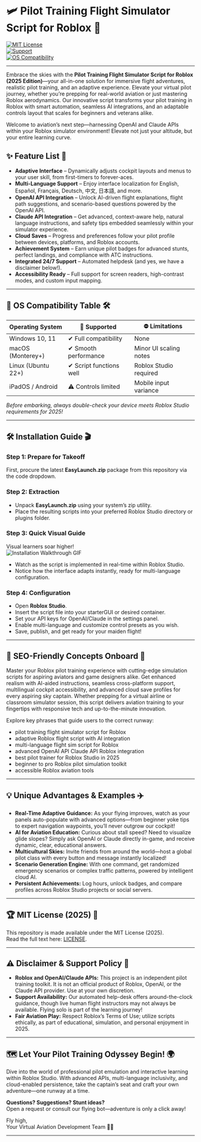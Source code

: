 # 🛩️ Pilot Training Flight Simulator Script for Roblox 🚀

[![MIT License](https://img.shields.io/badge/license-MIT-green.svg)](LICENSE)  
[![Support](https://img.shields.io/badge/support-24%2F7-blue)](#-disclaimer-support-policy)  
[![OS Compatibility](https://img.shields.io/badge/compatibility-Windows%7CMacOS%7CLinux-orange)](#-os-compatibility-table)

---

Embrace the skies with the **Pilot Training Flight Simulator Script for Roblox (2025 Edition)**—your all-in-one solution for immersive flight adventures, realistic pilot training, and an adaptive experience. Elevate your virtual pilot journey, whether you’re prepping for real-world aviation or just mastering Roblox aerodynamics. Our innovative script transforms your pilot training in Roblox with smart automation, seamless AI integrations, and an adaptable controls layout that scales for beginners and veterans alike.

Welcome to aviation’s next step—harnessing OpenAI and Claude APIs within your Roblox simulator environment! Elevate not just your altitude, but your entire learning curve.

## ✨ Feature List 🌟

- **Adaptive Interface** – Dynamically adjusts cockpit layouts and menus to your user skill, from first-timers to forever-aces.
- **Multi-Language Support** – Enjoy interface localization for English, Español, Français, Deutsch, 中文, 日本語, and more.
- **OpenAI API Integration** – Unlock AI-driven flight explanations, flight path suggestions, and scenario-based questions powered by the OpenAI API.
- **Claude API Integration** – Get advanced, context-aware help, natural language instructions, and safety tips embedded seamlessly within your simulator experience.
- **Cloud Saves** – Progress and preferences follow your pilot profile between devices, platforms, and Roblox accounts.
- **Achievement System** – Earn unique pilot badges for advanced stunts, perfect landings, and compliance with ATC instructions.
- **Integrated 24/7 Support** – Automated helpdesk (and yes, we have a disclaimer below!).
- **Accessibility Ready** – Full support for screen readers, high-contrast modes, and custom input mapping.

---

## 🚦 OS Compatibility Table 🛠️

| Operating System     | 🛫 Supported              | ⛔ Limitations           |
|----------------------|--------------------------|-------------------------|
| Windows 10, 11       | ✔ Full compatibility     | None                    |
| macOS (Monterey+)    | ✔ Smooth performance     | Minor UI scaling notes  |
| Linux (Ubuntu 22+)   | ✔ Script functions well  | Roblox Studio required  |
| iPadOS / Android     | ⚠️ Controls limited      | Mobile input variance   |

*Before embarking, always double-check your device meets Roblox Studio requirements for 2025!*

---

## 🛠️ Installation Guide 🎬

### Step 1: Prepare for Takeoff

First, procure the latest **EasyLaunch.zip** package from this repository via the code dropdown.

### Step 2: Extraction

- Unpack **EasyLaunch.zip** using your system’s zip utility.
- Place the resulting scripts into your preferred Roblox Studio directory or plugins folder.

### Step 3: Quick Visual Guide

Visual learners soar higher!  
![Installation Walkthrough GIF](https://i.imgur.com/Js67NIU.gif)

- Watch as the script is implemented in real-time within Roblox Studio.
- Notice how the interface adapts instantly, ready for multi-language configuration.

### Step 4: Configuration

- Open **Roblox Studio**.
- Insert the script file into your starterGUI or desired container.
- Set your API keys for OpenAI/Claude in the settings panel.
- Enable multi-language and customize control presets as you wish.
- Save, publish, and get ready for your maiden flight!

---


## 🔎 SEO-Friendly Concepts Onboard 🚁

Master your Roblox pilot training experience with cutting-edge simulation scripts for aspiring aviators and game designers alike. Get enhanced realism with AI-aided instructions, seamless cross-platform support, multilingual cockpit accessibility, and advanced cloud save profiles for every aspiring sky captain. Whether prepping for a virtual airline or classroom simulator session, this script delivers aviation training to your fingertips with responsive tech and up-to-the-minute innovation.

Explore key phrases that guide users to the correct runway:

- pilot training flight simulator script for Roblox
- adaptive Roblox flight script with AI integration
- multi-language flight sim script for Roblox
- advanced OpenAI API Claude API Roblox integration
- best pilot trainer for Roblox Studio in 2025
- beginner to pro Roblox pilot simulation toolkit
- accessible Roblox aviation tools

---

## 💡 Unique Advantages & Examples ✈️

- **Real-Time Adaptive Guidance:** As your flying improves, watch as your panels auto-populate with advanced options—from beginner yoke tips to expert navigation waypoints, you’ll never outgrow our cockpit!
- **AI for Aviation Education:** Curious about stall speed? Need to visualize glide slopes? Simply ask OpenAI or Claude directly in-game, and receive dynamic, clear, educational answers.
- **Multicultural Skies:** Invite friends from around the world—host a global pilot class with every button and message instantly localized!
- **Scenario Generation Engine:** With one command, get randomized emergency scenarios or complex traffic patterns, powered by intelligent cloud AI.
- **Persistent Achievements:** Log hours, unlock badges, and compare profiles across Roblox Studio projects or social servers.

---

## 🏆 MIT License (2025) 📜

This repository is made available under the MIT License (2025).  
Read the full text here: [LICENSE](LICENSE).

---

## ⚠️ Disclaimer & Support Policy 💬

- **Roblox and OpenAI/Claude APIs:** This project is an independent pilot training toolkit. It is not an official product of Roblox, OpenAI, or the Claude API provider. Use at your own discretion.
- **Support Availability:** Our automated help-desk offers around-the-clock guidance, though live human flight instructors may not always be available. Flying solo is part of the learning journey!
- **Fair Aviation Play:** Respect Roblox’s Terms of Use; utilize scripts ethically, as part of educational, simulation, and personal enjoyment in 2025.

---

## 🗺️ Let Your Pilot Training Odyssey Begin! 🌍

Dive into the world of professional pilot emulation and interactive learning within Roblox Studio. With advanced APIs, multi-language inclusivity, and cloud-enabled persistence, take the captain’s seat and craft your own adventure—one runway at a time.

**Questions? Suggestions? Stunt ideas?**  
Open a request or consult our flying bot—adventure is only a click away!

Fly high,  
Your Virtual Aviation Development Team 🚁🛫

---
